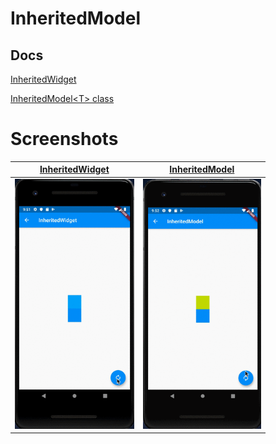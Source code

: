# InheritedModel

## Docs

[InheritedWidget](https://api.flutter.dev/flutter/widgets/InheritedWidget-class.html)

[InheritedModel\<T\> class](https://api.flutter.dev/flutter/widgets/InheritedModel-class.html)

# Screenshots

|[InheritedWidget](lib/pages/inherited_widget.dart)|[InheritedModel](lib/pages/inherited_model.dart)|
|:-:|:-:|
|<img src="./screenshots/gif/InheritedWidget.gif" height="400" alt="Screenshot"/>|<img src="./screenshots/gif/InheritedModel.gif" height="400" alt="Screenshot"/>|
